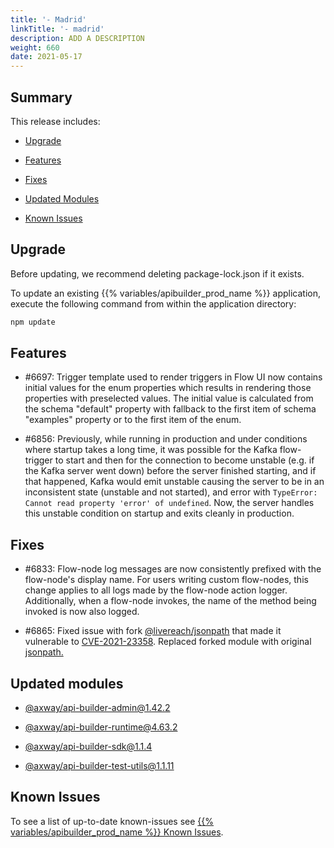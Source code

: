 ```yaml
---
title: '- Madrid'
linkTitle: '- madrid'
description: ADD A DESCRIPTION
weight: 660
date: 2021-05-17
---
```


## Summary

This release includes:

* [Upgrade](#upgrade)

* [Features](#features)

* [Fixes](#fixes)

* [Updated Modules](#updated-modules)

* [Known Issues](#known-issues)

## Upgrade

Before updating, we recommend deleting package-lock.json if it exists.

To update an existing {{% variables/apibuilder_prod_name %}} application, execute the following command from within the application directory:

```bash
npm update
```

## Features

* #6697: Trigger template used to render triggers in Flow UI now contains initial values for the enum properties which results in rendering those properties with preselected values. The initial value is calculated from the schema "default" property with fallback to the first item of schema "examples" property or to the first item of the enum.

* #6856: Previously, while running in production and under conditions where startup takes a long time, it was possible for the Kafka flow-trigger to start and then for the connection to become unstable (e.g. if the Kafka server went down) before the server finished starting, and if that happened, Kafka would emit unstable causing the server to be in an inconsistent state (unstable and not started), and error with `TypeError: Cannot read property 'error' of undefined`. Now, the server handles this unstable condition on startup and exits cleanly in production.

## Fixes

* #6833: Flow-node log messages are now consistently prefixed with the flow-node's display name. For users writing custom flow-nodes, this change applies to all logs made by the flow-node action logger. Additionally, when a flow-node invokes, the name of the method being invoked is now also logged.

* #6865: Fixed issue with fork [@livereach/jsonpath](https://www.npmjs.com/package/@livereach/jsonpath) that made it vulnerable to [CVE-2021-23358](https://nvd.nist.gov/vuln/detail/CVE-2021-23358). Replaced forked module with original [jsonpath.](https://www.npmjs.com/package/jsonpath)

## Updated modules

* [@axway/api-builder-admin@1.42.2](https://www.npmjs.com/package/@axway/api-builder-admin/v/1.42.2)

* [@axway/api-builder-runtime@4.63.2](https://www.npmjs.com/package/@axway/api-builder-runtime/v/4.63.2)

* [@axway/api-builder-sdk@1.1.4](https://www.npmjs.com/package/@axway/api-builder-sdk/v/1.1.4)

* [@axway/api-builder-test-utils@1.1.11](https://www.npmjs.com/package/@axway/api-builder-test-utils/v/1.1.11)

## Known Issues

To see a list of up-to-date known-issues see [{{% variables/apibuilder_prod_name %}} Known Issues](/docs/known_issues/).
